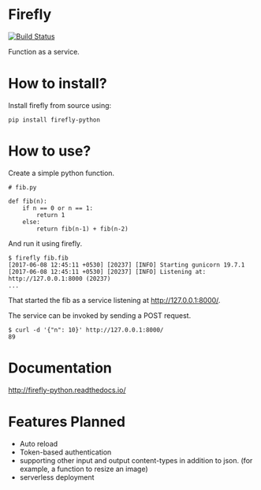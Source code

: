# Firefly

[![Build Status](https://travis-ci.org/rorodata/firefly.svg?branch=master)](https://travis-ci.org/rorodata/firefly)

Function as a service.

# How to install?

Install firefly from source using:

	pip install firefly-python

# How to use?

Create a simple python function.

	# fib.py

	def fib(n):
		if n == 0 or n == 1:
			return 1
		else:
			return fib(n-1) + fib(n-2)

And run it using firefly.

	$ firefly fib.fib
	[2017-06-08 12:45:11 +0530] [20237] [INFO] Starting gunicorn 19.7.1
	[2017-06-08 12:45:11 +0530] [20237] [INFO] Listening at: http://127.0.0.1:8000 (20237)
	...

That started the fib as a service listening at <http://127.0.0.1:8000/>.

The service can be invoked by sending a POST request.

	$ curl -d '{"n": 10}' http://127.0.0.1:8000/
	89

# Documentation

<http://firefly-python.readthedocs.io/>

# Features Planned

* Auto reload
* Token-based authentication
* supporting other input and output content-types in addition to json. (for example, a function to resize an image)
* serverless deployment
